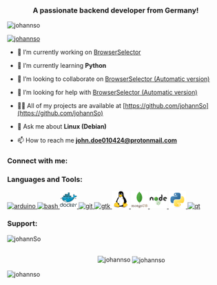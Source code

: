 <h3 align="center">A passionate backend developer from Germany!</h3>

<p align="left"> <img src="https://komarev.com/ghpvc/?username=johannso&label=Profile%20views&color=0e75b6&style=flat" alt="johannso" /> </p>

<p align="left"> <a href="https://github.com/ryo-ma/github-profile-trophy"><img src="https://github-profile-trophy.vercel.app/?username=johannso" alt="johannso" /></a> </p>

- 🔭 I’m currently working on [BrowserSelector](https://github.com/johannSo/BrowserSelector)

- 🌱 I’m currently learning **Python**

- 👯 I’m looking to collaborate on [BrowserSelector (Automatic version)](https://github.com/johannSo/BrowserSelector)

- 🤝 I’m looking for help with [BrowserSelector (Automatic version)](https://github.com/johannSo/BrowserSelector)

- 👨‍💻 All of my projects are available at [https://github.com/johannSo](https://github.com/johannSo)

- 💬 Ask me about **Linux (Debian)**

- 📫 How to reach me **john.doe010424@protonmail.com**

<h3 align="left">Connect with me:</h3>
<p align="left">
</p>

<h3 align="left">Languages and Tools:</h3>
<p align="left"> <a href="https://www.arduino.cc/" target="_blank" rel="noreferrer"> <img src="https://cdn.worldvectorlogo.com/logos/arduino-1.svg" alt="arduino" width="40" height="40"/> </a> <a href="https://www.gnu.org/software/bash/" target="_blank" rel="noreferrer"> <img src="https://www.vectorlogo.zone/logos/gnu_bash/gnu_bash-icon.svg" alt="bash" width="40" height="40"/> </a> <a href="https://www.docker.com/" target="_blank" rel="noreferrer"> <img src="https://raw.githubusercontent.com/devicons/devicon/master/icons/docker/docker-original-wordmark.svg" alt="docker" width="40" height="40"/> </a> <a href="https://git-scm.com/" target="_blank" rel="noreferrer"> <img src="https://www.vectorlogo.zone/logos/git-scm/git-scm-icon.svg" alt="git" width="40" height="40"/> </a> <a href="https://www.gtk.org/" target="_blank" rel="noreferrer"> <img src="https://upload.wikimedia.org/wikipedia/commons/7/71/GTK_logo.svg" alt="gtk" width="40" height="40"/> </a> <a href="https://www.linux.org/" target="_blank" rel="noreferrer"> <img src="https://raw.githubusercontent.com/devicons/devicon/master/icons/linux/linux-original.svg" alt="linux" width="40" height="40"/> </a> <a href="https://www.mongodb.com/" target="_blank" rel="noreferrer"> <img src="https://raw.githubusercontent.com/devicons/devicon/master/icons/mongodb/mongodb-original-wordmark.svg" alt="mongodb" width="40" height="40"/> </a> <a href="https://nodejs.org" target="_blank" rel="noreferrer"> <img src="https://raw.githubusercontent.com/devicons/devicon/master/icons/nodejs/nodejs-original-wordmark.svg" alt="nodejs" width="40" height="40"/> </a> <a href="https://www.python.org" target="_blank" rel="noreferrer"> <img src="https://raw.githubusercontent.com/devicons/devicon/master/icons/python/python-original.svg" alt="python" width="40" height="40"/> </a> <a href="https://www.qt.io/" target="_blank" rel="noreferrer"> <img src="https://upload.wikimedia.org/wikipedia/commons/0/0b/Qt_logo_2016.svg" alt="qt" width="40" height="40"/> </a> </p>

<h3 align="left">Support:</h3>
<p><a href="https://www.buymeacoffee.com/johannSo"> <img align="left" src="https://cdn.buymeacoffee.com/buttons/v2/default-yellow.png" height="50" width="210" alt="johannSo" /></a></p><br><br>

<p><img align="left" src="https://github-readme-stats.vercel.app/api/top-langs?username=johannso&show_icons=true&locale=en&layout=compact" alt="johannso" /></p>

<p>&nbsp;<img align="center" src="https://github-readme-stats.vercel.app/api?username=johannso&show_icons=true&locale=en" alt="johannso" /></p>

<p><img align="center" src="https://github-readme-streak-stats.herokuapp.com/?user=johannso&" alt="johannso" /></p>
